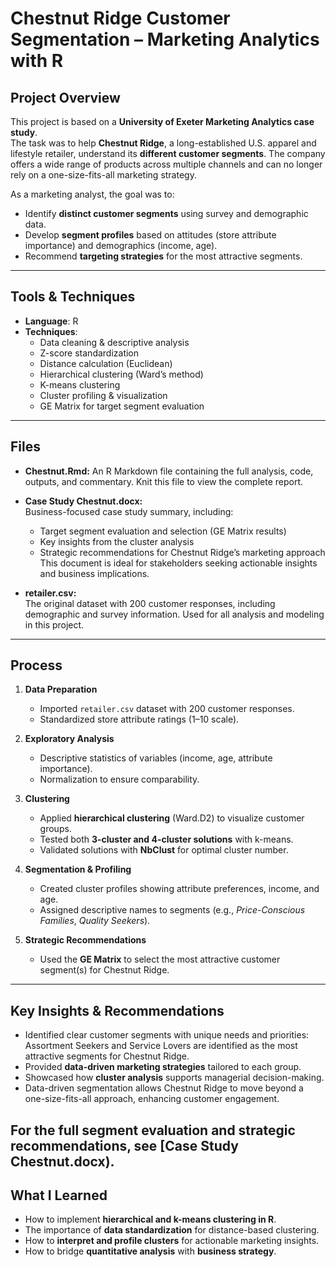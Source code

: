 # Chestnut Ridge Customer Segmentation – Marketing Analytics with R

##  Project Overview
This project is based on a **University of Exeter Marketing Analytics case study**.  
The task was to help **Chestnut Ridge**, a long-established U.S. apparel and lifestyle retailer, understand its **different customer segments**. The company offers a wide range of products across multiple channels and can no longer rely on a one-size-fits-all marketing strategy.  

As a marketing analyst, the goal was to:
- Identify **distinct customer segments** using survey and demographic data.
- Develop **segment profiles** based on attitudes (store attribute importance) and demographics (income, age).
- Recommend **targeting strategies** for the most attractive segments.

---

## Tools & Techniques
- **Language**: R  
- **Techniques**:  
  - Data cleaning & descriptive analysis  
  - Z-score standardization  
  - Distance calculation (Euclidean)  
  - Hierarchical clustering (Ward’s method)  
  - K-means clustering  
  - Cluster profiling & visualization  
  - GE Matrix for target segment evaluation  

---
## Files

- **Chestnut.Rmd:**
An R Markdown file containing the full analysis, code, outputs, and commentary. Knit this file to view the complete report.

- **Case Study Chestnut.docx:**  
Business-focused case study summary, including:
    - Target segment evaluation and selection (GE Matrix results)
    - Key insights from the cluster analysis
    - Strategic recommendations for Chestnut Ridge’s marketing approach  
This document is ideal for stakeholders seeking actionable insights and business implications.

- **retailer.csv:**  
  The original dataset with 200 customer responses, including demographic and survey information. Used for all analysis and modeling in this project.


---

##  Process
1. **Data Preparation**  
   - Imported `retailer.csv` dataset with 200 customer responses.  
   - Standardized store attribute ratings (1–10 scale).  

2. **Exploratory Analysis**  
   - Descriptive statistics of variables (income, age, attribute importance).  
   - Normalization to ensure comparability.  

3. **Clustering**  
   - Applied **hierarchical clustering** (Ward.D2) to visualize customer groups.  
   - Tested both **3-cluster and 4-cluster solutions** with k-means.  
   - Validated solutions with **NbClust** for optimal cluster number.  

4. **Segmentation & Profiling**  
   - Created cluster profiles showing attribute preferences, income, and age.  
   - Assigned descriptive names to segments (e.g., *Price-Conscious Families*, *Quality Seekers*).  

5. **Strategic Recommendations**  
   - Used the **GE Matrix** to select the most attractive customer segment(s) for Chestnut Ridge.  

---

## Key Insights & Recommendations
- Identified clear customer segments with unique needs and priorities: Assortment Seekers and Service Lovers are identified as the most attractive segments for Chestnut Ridge. 
- Provided **data-driven marketing strategies** tailored to each group.  
- Showcased how **cluster analysis** supports managerial decision-making.
- Data-driven segmentation allows Chestnut Ridge to move beyond a one-size-fits-all approach, enhancing customer engagement.

For the full segment evaluation and strategic recommendations, see [Case Study Chestnut.docx).
---

## What I Learned
- How to implement **hierarchical and k-means clustering in R**.  
- The importance of **data standardization** for distance-based clustering.  
- How to **interpret and profile clusters** for actionable marketing insights.  
- How to bridge **quantitative analysis** with **business strategy**.  

